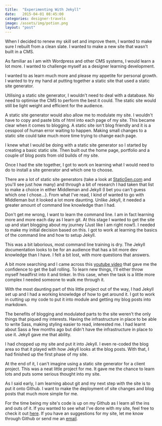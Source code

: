 ```yaml
---
title:  "Experimenting With Jekyll"
date:   2015-04-01 08:45:00
categories: designer-travels
image: /assets/img/potion.png
layout: "post"
---
```


When I decided to renew my skill set and improve them, I wanted to make sure I rebuilt from a clean slate. I wanted to make a new site that wasn't built in a CMS.

As familiar as I am with Wordpress and other CMS systems, I would learn a lot more. I wanted to challenge myself as a designer learning development. 

I wanted to as  learn much more and please my appetite for personal growth. I wanted to try my hand at putting together a static site that used a static site generator.

Utilising a static site generator, I wouldn't need to deal with a database. No need to optimise the CMS to perform the best it could. The static site would still be light weight and efficient for the audience. 

A static site generator would also allow me to modulate my site. I wouldn't have to copy and paste bits of html into each page of my site. This became clear when it comes to blogging. A static site isn't blog friendly and it is a cesspool of human error waiting to happen. Making small changes to a static site could take much more time trying to change each page.

I knew what I would be doing with a static site generator so I started by creating a basic static site. Then built out the home page, portfolio and a couple of blog posts from old builds of my site. 

Once I had the site together, I got to work on learning what I would need to do to install a site generator and which one to choose.

There are a lot of static site generators (take a look at <a href="https://www.staticgen.com/" target="_blank">StaticGen.com</a> and you'll see just how many) and through a bit of research I had taken that list to make a choice in either Middleman and Jekyll (I bet you can't guess which one I chose...). From what I've read, I kind of wanted to go with Middleman but it looked a lot more daunting. Unlike Jekyll, it needed a greater amount of command line knowledge than I had. 

Don't get me wrong, I want to learn the command line. I am in fact learning more and more each day as I learn git. At this stage I wanted to get the site up and start blogging about my journey (Just like I am right now!). I needed to make my initial decision based on this.  I got to work at learning the basics of the command line and how to setup  Jekyll.

This was a bit laborious, most command line training is dry. The Jekyll documentation looks to be for an audience that has a bit more dev knowledge than I have. I felt a bit lost, with more questions that answers.

 A bit more searching and I came across this <a href="https://youtu.be/iWowJBRMtpc" target="_blank">youtube video</a> that gave me the confidence to get the ball rolling.  To learn new things, I'll either throw myself headfirst into it and tinker. In this case, when the task is a little more complex I needed someone to walk me through it. 

With the most daunting part of this little project out of the way, I had Jekyll set up and I had a working knowledge of how to get around it. I got to work in cutting up my code to put it into module and getting my blog posts into markdown. 

The benefits of blogging and modulated parts to the site weren't the only things that piqued my interests. Having the infrastructure in place to be able to write Sass, making styling easier to read, interested me. I had learnt about Sass a few months ago but didn't have the infrastructure in place to use it. Jekyll gave me that ability. 


I had chopped up my site and put it into Jekyll. I even re-coded the blog area so that it played with how Jekyll looks at the blog posts. With that, I had finished up the first phase of my site.

At the end of it, I can't imagine using a static site generator for a client project. This was a neat little project for me. It gave me the chance to learn lots and puts some serious thought into my site. 

As I said early, I am learning about git and my next step with the site is to put it onto Github. I want to make the deployment of site changes and blog posts that much more simple for me. 

For the time being my site's code is up on my Github as I learn all the ins and outs of it. If you wanted to see what I've done with my site, feel free to check it out <a href="https://github.com/jtregenza/jtregenza.github.io" tagert="_blank">here</a>. If you have an suggestions for my site, let me know through Github or send me an <a href="mailto:{{site.mail}}" target="_blank">email</a>.